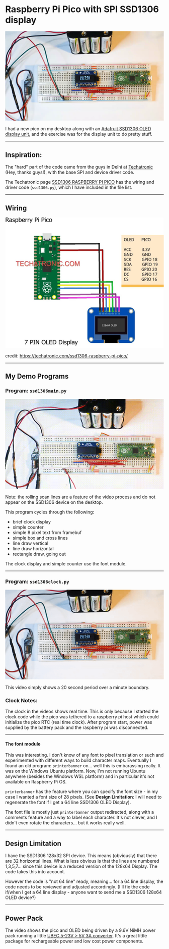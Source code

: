 # Raspberry Pi Pico with SPI SSD1306 display
![Desktop setup](pico+ssd1306.png)

I had a new pico on my desktop along with an [Adafruit SSD1306 OLED display unit](https://www.adafruit.com/product/661), and the exercise was for the display unit to do pretty stuff.

***

## Inspiration:
The "hard" part of the code came from the guys in Delhi at [Techatronic](https://techatronic.com/) (Hey, thanks guys!), with the base SPI and device driver code.

The Techatronic page [SSD1306 RASPBERRY PI PICO](https://techatronic.com/ssd1306-raspberry-pi-pico/) has the wiring and driver code (`ssd1306.py`), which I have included in the file list.

***

## Wiring
![Circuit Design:](PICO-WITH-OLED_bb-N-1024x839.jpg)

credit: https://techatronic.com/ssd1306-raspberry-pi-pico/

***

## My Demo Programs
### Program: `ssd1306main.py`
![](pico%2Bssd1306%20main%20display.gif)

Note: the rolling scan lines are a feature of the video process and do not appear on the SSD1306 device on the desktop.

This program cycles through the following:
* brief clock display
* simple counter
* simple 8 pixel text from framebuf
* simple box and cross lines
* line draw vertical
* line draw horizontal
* rectangle draw, going out

The clock display and simple counter use the font module.

***
### Program: `ssd1306clock.py`

![](pico%2Bssd1306%20clock.gif)

This video simply shows a 20 second period over a minute boundary.

### Clock Notes:

The clock in the videos shows real time. This is only because I started the clock code while the pico was tethered to a raspberry pi host which could initialize the pico RTC (real time clock). After program start, power was supplied by the battery pack and the raspberry pi was disconnected.

***

#### The font module
This was interesting. I don't know of any font to pixel translation or such and experimented with different ways to build character maps. Eventually I found an old program: `printerbanner` on... well this is embarassing really. It was on the Windows Ubuntu platform. Now, I'm not running Ubuntu anywhere (besides the Windows WSL platform) and in particular it's not available on Raspberry Pi OS.

`printerbanner` has the feature where you can specify the font size - in my case I wanted a font size of 28 pixels. (See **Design Limitation**: I will need to regenerate the font if I get a 64 line SSD1306 OLED Display).

The font file is mostly just `printerbanner` output redirected, along with a comments feature and a way to label each character. It's not clever, and I didn't even rotate the characters... but it works really well.

***

## Design Limitation
I have the SSD1306 128x32 SPI device. This means (obviously) that there are 32 horizontal lines. What is less obvious is that the lines are numbered 1,3,5,7... since this device is a reduced version of the 128x64 Display. The code takes this into account.

However the code is "not 64 line" ready, meaning... for a 64 line display, the code needs to be reviewed and adjusted accordingly. (I'll fix the code if/when I get a 64 line display - anyone want to send me a SSD1306 128x64 OLED device?)

***

## Power Pack
The video shows the pico and OLED being driven by a 9.6V NiMH power pack running a little [UBEC 5-23V > 5V 3A converter](https://www.aliexpress.com/item/590427933.html). It's a great little package for rechargeable power and low cost power components.

